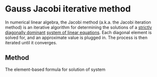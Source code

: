 # Gauss Jacobi iterative method

In numerical linear algebra, the Jacobi method (a.k.a. the Jacobi iteration method) is an iterative algorithm for determining the solutions of a [strictly diagonally dominant](https://en.wikipedia.org/wiki/Diagonally_dominant_matrix) [system of linear equations](https://en.wikipedia.org/wiki/System_of_linear_equations). Each diagonal element is solved for, and an approximate value is plugged in. The process is then iterated until it converges. 

## Method

The element-based formula for solution of system